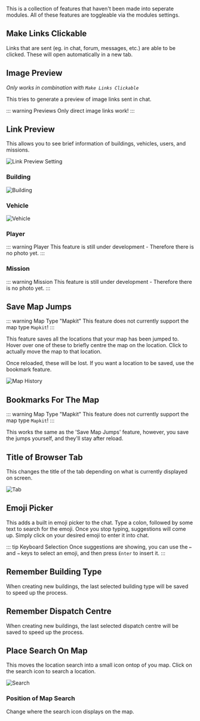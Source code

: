 This is a collection of features that haven't been made into seperate modules. All of these features are toggleable via the modules settings.

## Make Links Clickable

Links that are sent (eg. in chat, forum, messages, etc.) are able to be clicked. These will open automatically in a new tab.

## Image Preview

*Only works in combination with `Make Links Clickable`*

This tries to generate a preview of image links sent in chat. 

::: warning Previews
Only direct image links work!
:::

## Link Preview

This allows you to see brief information of buildings, vehicles, users, and missions.

![Link Preview Setting](./linkPreview.png)

### Building

![Building](./building.png)

### Vehicle

![Vehicle](./vehicle.png)

### Player

::: warning Player
This feature is still under development - Therefore there is no photo yet.
:::

### Mission

::: warning Mission
This feature is still under development - Therefore there is no photo yet.
:::

## Save Map Jumps

::: warning Map Type "Mapkit"
This feature does not currently support the map type `Mapkit`!
:::

This feature saves all the locations that your map has been jumped to. Hover over one of these to briefly centre the map on the location. Click to actually move the map to that location.

Once reloaded, these will be lost. If you want a location to be saved, use the bookmark feature.

![Map History](./history.png)

## Bookmarks For The Map

::: warning Map Type "Mapkit"
This feature does not currently support the map type `Mapkit`!
:::

This works the same as the 'Save Map Jumps' feature, however, you save the jumps yourself, and they'll stay after reload.

## Title of Browser Tab

This changes the title of the tab depending on what is currently displayed on screen.

![Tab](./tab.png)

## Emoji Picker

This adds a built in emoji picker to the chat. Type a colon, followed by some text to search for the emoji. Once you stop typing, suggestions will come up. Simply click on your desired emoji to enter it into chat.

::: tip Keyboard Selection
Once suggestions are showing, you can use the `←` and `→` keys to select an emoji, and then press `Enter` to insert it.
:::

## Remember Building Type

When creating new buildings, the last selected building type will be saved to speed up the process.

## Remember Dispatch Centre

When creating new buildings, the last selected dispatch centre will be saved to speed up the process.

## Place Search On Map

This moves the location search into a small icon ontop of you map. Click on the search icon to search a location.

![Search](./search.png)

### Position of Map Search

Change where the search icon displays on the map.

